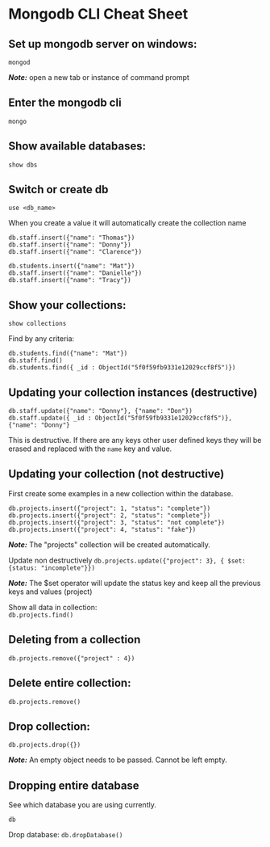 # Mongodb CLI Cheat Sheet

## Set up mongodb server on windows:

`mongod`

**_Note:_** open a new tab or instance of command prompt

## Enter the mongodb cli

`mongo`

## Show available databases:

`show dbs`

## Switch or create db

`use <db_name>`

When you create a value it will automatically create the collection name

`db.staff.insert({"name": "Thomas"})` <br>
`db.staff.insert({"name": "Donny"})` <br>
`db.staff.insert({"name": "Clarence"})` <br>

`db.students.insert({"name": "Mat"})` <br>
`db.staff.insert({"name": "Danielle"})` <br>
`db.staff.insert({"name": "Tracy"})` <br>

## Show your collections:

`show collections`

Find by any criteria:

`db.students.find({"name": "Mat"})`<br>
`db.staff.find()`<br>
`db.students.find({ _id : ObjectId("5f0f59fb9331e12029ccf8f5")})`<br>

## Updating your collection instances (destructive)

`db.staff.update({"name": "Donny"}, {"name": "Don"})`<br>
`db.staff.update({ _id : ObjectId("5f0f59fb9331e12029ccf8f5")}, {"name": "Donny"}`<br>

This is destructive. If there are any keys other user defined keys they will be erased and replaced with the `name` key and value.

## Updating your collection (not destructive)

First create some examples in a new collection within the database.

`db.projects.insert({"project": 1, "status": "complete"})`<br>
`db.projects.insert({"project": 2, "status": "complete"})`<br>
`db.projects.insert({"project": 3, "status": "not complete"})`<br>
`db.projects.insert({"project": 4, "status": "fake"})`<br>

**_Note:_** The "projects" collection will be created automatically.

Update non destructively
`db.projects.update({"project": 3}, { $set: {status: "incomplete"}})`

**_Note:_** The \$set operator will update the status key and keep all the previous keys and values (project)

Show all data in collection: <br>`db.projects.find()`<br>

## Deleting from a collection

`db.projects.remove({"project" : 4})`

## Delete entire collection:

`db.projects.remove()`

## Drop collection:

`db.projects.drop({})`

**_Note:_** An empty object needs to be passed. Cannot be left empty.

## Dropping entire database

See which database you are using currently.

`db`

Drop database:
`db.dropDatabase()`
